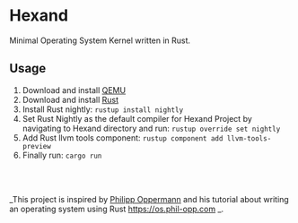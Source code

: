 # Hexand

Minimal Operating System Kernel written in Rust.

## Usage

1. Download and install [QEMU](https://www.qemu.org/)
2. Download and install [Rust](https://www.rust-lang.org/tools/install)
3. Install Rust nightly: `rustup install nightly`
4. Set Rust Nightly as the default compiler for Hexand Project by navigating to Hexand directory and run: `rustup override set nightly`
5. Add Rust llvm tools component: `rustup component add llvm-tools-preview`
6. Finally run: `cargo run`

<br>

\
_This project is inspired by [Philipp Oppermann](https://github.com/phil-opp) and his tutorial about writing an operating system using Rust https://os.phil-opp.com _.
